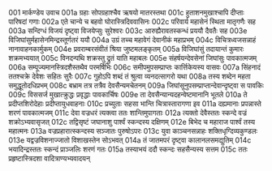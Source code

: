 001	मार्कण्डेय उवाच
001a	ग्रहाः सोपग्रहाश्चैव ऋषयो मातरस्तथा
001c	हुताशनमुखाश्चापि दीप्ताः पारिषदां गणाः
002a	एते चान्ये च बहवो घोरास्त्रिदिववासिनः
002c	परिवार्य महासेनं स्थिता मातृगणैः सह
003a	सन्दिग्धं विजयं दृष्ट्वा विजयेप्सुः सुरेश्वरः
003c	आरुह्यैरावतस्कन्धं प्रययौ दैवतैः सह
003e	विजिघांसुर्महासेनमिन्द्रस्तूर्णतरं ययौ
004a	उग्रं तच्च महावेगं देवानीकं महाप्रभम्
004c	विचित्रध्वजसन्नाहं नानावाहनकार्मुकम्
004e	प्रवराम्बरसंवीतं श्रिया जुष्टमलङ्कृतम्
005a	विजिघांसुं तदायान्तं कुमारः शक्रमभ्ययात्
005c	विनदन्पथि शक्रस्तु द्रुतं याति महाबलः
005e	संहर्षयन्देवसेनां जिघांसुः पावकात्मजम्
006a	सम्पूज्यमानस्त्रिदशैस्तथैव परमर्षिभिः
006c	समीपमुपसम्प्राप्तः कार्त्तिकेयस्य वासवः
007a	सिंहनादं ततश्चक्रे देवेशः सहितः सुरैः
007c	गुहोऽपि शब्दं तं श्रुत्वा व्यनदत्सागरो यथा
008a	तस्य शब्देन महता समुद्धूतोदधिप्रभम्
008c	बभ्राम तत्र तत्रैव देवसैन्यमचेतनम्
009a	जिघांसूनुपसम्प्राप्तान्देवान्दृष्ट्वा स पावकिः
009c	विससर्ज मुखात्क्रुद्धः प्रवृद्धाः पावकार्चिषः
009e	ता देवसैन्यान्यदहन्वेष्टमानानि भूतले
010a	ते प्रदीप्तशिरोदेहाः प्रदीप्तायुधवाहनाः
010c	प्रच्युताः सहसा भान्ति चित्रास्तारागणा इव
011a	दह्यमानाः प्रपन्नास्ते शरणं पावकात्मजम्
011c	देवा वज्रधरं त्यक्त्वा ततः शान्तिमुपागताः
012a	त्यक्तो देवैस्ततः स्कन्दे वज्रं शक्रोऽभ्यवासृजत्
012c	तद्विसृष्टं जघानाशु पार्श्वं स्कन्दस्य दक्षिणम्
012e	बिभेद च महाराज पार्श्वं तस्य महात्मनः
013a	वज्रप्रहारात्स्कन्दस्य सञ्जातः पुरुषोऽपरः
013c	युवा काञ्चनसन्नाहः शक्तिधृग्दिव्यकुण्डलः
013e	यद्वज्रविशनाज्जातो विशाखस्तेन सोऽभवत्
014a	तं जातमपरं दृष्ट्वा कालानलसमद्युतिम्
014c	भयादिन्द्रस्ततः स्कन्दं प्राञ्जलिः शरणं गतः
015a	तस्याभयं ददौ स्कन्दः सहसैन्यस्य सत्तम
015c	ततः प्रहृष्टास्त्रिदशा वादित्राण्यभ्यवादयन्

